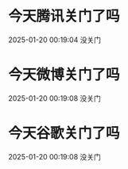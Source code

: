 # 今天腾讯关门了吗

2025-01-20 00:19:04 没关门

# 今天微博关门了吗

2025-01-20 00:19:08 没关门

# 今天谷歌关门了吗

2025-01-20 00:19:08 没关门


